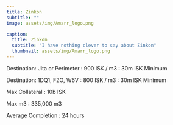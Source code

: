 ```yaml
---
title: Zinkon
subtitle: ""
image: assets/img/Amarr_logo.png

caption:
  title: Zinkon
  subtitle: "I have nothing clever to say about Zinkon"
  thumbnail: assets/img/Amarr_logo.png
---
```


Destination: Jita or Perimeter
: 900 ISK / m3
: 30m ISK Minimum

Destination: 1DQ1, F2O, W6V
: 800 ISK / m3
: 30m ISK Minimum

Max Collateral
: 10b ISK

Max m3
: 335,000 m3

Average Completion
: 24 hours